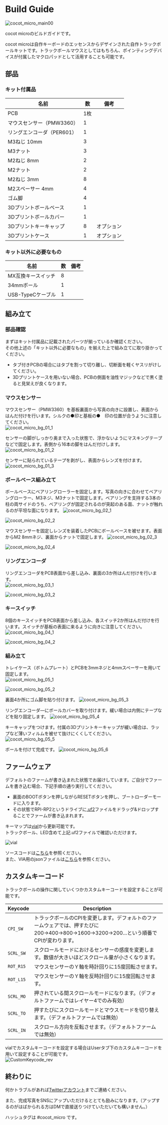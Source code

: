 # Build Guide

![cocot_micro_main00](/images/main_00.jpg)

cocot microのビルドガイドです。

cocot microは自作キーボードのエッセンスからデザインされた自作トラックボールキットです。トラックボールマウスとしてはもちろん、ポインティングデバイスが付属したマクロパッドとして活用することも可能です。

## 部品
### キット付属品

|名前|数|備考|
|---|---|---|
|PCB|1枚||
|マウスセンサー（PMW3360）|1||
|リングエンコーダ（PER601）|1||
|M3ねじ 10mm|3||
|M3ナット|3|
|M2ねじ 8mm|2|
|M2ナット|2||
|M2ねじ 3mm|8|
|M2スペーサー 4mm|4||
|ゴム脚|4||
|3Dプリントボールベース|1||
|3Dプリントボールカバー|1||
|3Dプリントキーキャップ|8|オプション|
|3Dプリントケース|1|オプション|


### キット以外に必要なもの

|名前|数|備考|
|---|---|---|
|MX互換キースイッチ|8||
|34mmボール|1||
|USB-TypeCケーブル|1||


## 組み立て
### 部品確認

  まずはキット付属品に記載されたパーツが揃っているか確認ください。  
  その他上述の「キット以外に必要なもの」を揃えた上で組み立てに取り掛かってください。

  - タブ付きPCBの場合にはタブを割って切り離し、切断面を軽くヤスリがけしてください。
  - 3Dプリントケースを用いない場合、PCBの側面を油性マジックなどで黒く塗ると見栄えが良くなります。


### マウスセンサー

  マウスセンサー（PMW3360）を基板裏面から写真の向きに設置し、表面からはんだ付けを行います。シルクの●印と基板の●　印の位置が合うように注意してください。  
  ![cocot_micro_bg_01_1](/images/bg_01_1.jpg)

  センサーの脚がしっかり奥まで入った状態で、浮かないようにマスキングテープなどで固定します。表側から16本の脚をはんだ付けします。  
  ![cocot_micro_bg_01_2](/images/bg_01_2.jpg)

  センサーに貼られているテープを剥がし、表面からレンズを付けます。
  ![cocot_micro_bg_01_3](/images/bg_01_3.jpg)


### ボールベース組み立て

  ボールベースにベアリングローラーを固定します。写真の向きに合わせてベアリングローラー、M3ネジ、M3ナットで固定します。ベアリングを支持する3本の柱の両サイドのうち、ベアリングが固定されるのが突起のある面、ナットが触れるのが平坦な面になります。
  ![cocot_micro_bg_02_1](/images/bg_02_1.jpg)

  ![cocot_micro_bg_02_2](/images/bg_02_2.jpg)

  マウスセンサーを固定しレンズを装着したPCBにボールベースを被せます。表面からM2 8mmネジ、裏面からナットで固定します。
  ![cocot_micro_bg_02_3](/images/bg_02_3.jpg)

  ![cocot_micro_bg_02_4](/images/bg_02_4.jpg)


### リングエンコーダ

  リングエンコーダをPCB表面から差し込み、裏面の3か所はんだ付けを行います。  
  ![cocot_micro_bg_03_1](/images/bg_03_1.jpg)

  ![cocot_micro_bg_03_2](/images/bg_03_2.jpg)


### キースイッチ

  8個のキースイッチをPCB表面から差し込み、各スイッチ2か所はんだ付けを行います。スイッチが基板の表面に来るように向きに注意してください。
  ![cocot_micro_bg_04_1](/images/bg_04_1.jpg)

  ![cocot_micro_bg_04_2](/images/bg_04_2.jpg)


### 組み立て

  トレイケース（ボトムプレート）とPCBを3mmネジと4mmスペーサーを用いて固定します。  
  ![cocot_micro_bg_05_1](/images/bg_05_1.jpg)

  ![cocot_micro_bg_05_2](/images/bg_05_2.jpg)

  裏面4か所にゴム脚を貼り付けます。
  ![cocot_micro_bg_05_3](/images/bg_05_3.jpg)

  リングエンコーダ―にボールカバーを取り付けます。緩い場合は内側にテープなどを貼り固定します。
  ![cocot_micro_bg_05_4](/images/bg_05_4.jpg)

  キーキャップをつけます。付属の3Dプリントキーキャップが緩い場合は、ラップなど薄いフィルムを被せて抜けにくくしてください。
  ![cocot_micro_bg_05_5](/images/bg_05_5.jpg)

  ボールを付けて完成です。
  ![cocot_micro_bg_05_6](/images/bg_05_6.jpg)


## ファームウェア

デフォルトのファームが書き込まれた状態でお届けしています。ご自分でファームを書き込む場合、下記手順の通り実行してください。

  - 裏面のBOOTボタンを押しながらRESETボタンを押し、ブートローダーモードに入ります。
  - その状態でRPI-RP2というドライブに[.uf2](https://github.com/aki27kbd/cocot_micro/blob/main/firmware/aki27_cocot_micro_auto_mouse.uf2)ファイルをドラッグ&ドロップすることでファームが書き込まれます。

キーマップは[vial](https://vial.rocks/)から更新可能です。  
トラックボール、LED含めて上記.uf2ファイルで確認いただけます。


![vial](/images/vial.jpg)


ソースコードは[こちら](https://github.com/aki27kbd/vial-qmk/tree/vial/keyboards/aki27/cocot_micro)を参照ください。  
また、VIA用のjsonファイルは[こちら](https://github.com/aki27kbd/cocot_micro/blob/main/firmware/cocot_micro_via.json)を参照ください。


## カスタムキーコード

  トラックボールの操作に関していくつかカスタムキーコードを設定することが可能です。

  Keycode   |Description
  ---------|-----------
  `CPI_SW`  |トラックボールのCPIを変更します。デフォルトのファームウェアでは、押すたびに200→400→800→1600→3200→200…という順番でCPIが変わります。
  `SCRL_SW` |スクロールモードにおけるセンサーの感度を変更します。数値が大きいほどスクロール量が小さくなります。
  `ROT_R15` |マウスセンサーのＹ軸を時計回りに15度回転させます。
  `ROT_L15` |マウスセンサーのＹ軸を反時計回りに15度回転させます。
  `SCRL_MO` |押されている間スクロールモードになります。（デフォルトファームではレイヤー4でのみ有効）
  `SCRL_TO` |押すたびにスクロールモードとマウスモードを切り替えます。（デフォルトファームでは無効）
  `SCRL_IN` |スクロール方向を反転させます。（デフォルトファームでは無効）

  vialでカスタムキーコードを設定する場合はUserタブ下のカスタムキーコードを用いて設定することが可能です。  
  ![CustomKeycode_rev](/images/CustomKeycode.jpg)


## 終わりに
何かトラブルがあれば[Twitterアカウント](https://twitter.com/aki27kbd)までご連絡ください。

また、完成写真をSNSにアップいただけるととても励みになります。（アップするのがはばかられる方はDMで直接送りつけていただいても構いません。）

ハッシュタグは #cocot_micro です。
